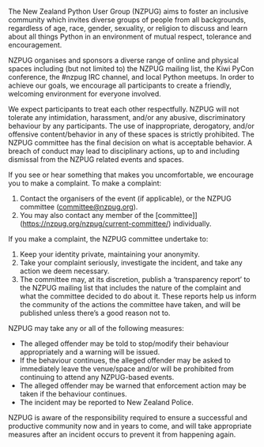 The New Zealand Python User Group (NZPUG) aims to foster an inclusive community which invites diverse groups of people from all backgrounds, regardless of age, race, gender, sexuality, or religion to discuss and learn about all things Python in an environment of mutual respect, tolerance and encouragement.

NZPUG organises and sponsors a diverse range of online and physical spaces including (but not limited to) the NZPUG mailing list, the Kiwi PyCon conference, the #nzpug IRC channel, and local Python meetups. In order to achieve our goals, we encourage all participants to create a friendly, welcoming environment for everyone involved.

We expect participants to treat each other respectfully. NZPUG will not tolerate any intimidation, harassment, and/or any abusive, discriminatory behaviour by any participants. The use of inappropriate, derogatory, and/or offensive content/behavior in any of these spaces is strictly prohibited. The NZPUG committee has the final decision on what is acceptable behavior. A breach of conduct may lead to disciplinary actions, up to and including dismissal from the NZPUG related events and spaces.

If you see or hear something that makes you uncomfortable, we encourage you to make a complaint. To make a complaint:

1. Contact the organisers of the event (if applicable), or the NZPUG committee (committee@nzpug.org).
2. You may also contact any member of the [committee]](https://nzpug.org/nzpug/current-committee/) individually.

If you make a complaint, the NZPUG committee undertake to:

1. Keep your identity private, maintaining your anonymity.
2. Take your complaint seriously, investigate the incident, and take any action we deem necessary.
3. The committee may, at its discretion, publish a ‘transparency report’ to the NZPUG mailing list that includes the nature of the complaint and what the committee decided to do about it. These reports help us inform the community of the actions the committee have taken, and will be published unless there’s a good reason not to.

NZPUG may take any or all of the following measures:

- The alleged offender may be told to stop/modify their behaviour appropriately and a warning will be issued.
- If the behaviour continues, the alleged offender may be asked to immediately leave the venue/space and/or will be prohibited from continuing to attend any NZPUG-based events.
- The alleged offender may be warned that enforcement action may be taken if the behaviour continues.
- The incident may be reported to New Zealand Police.

NZPUG is aware of the responsibility required to ensure a successful and productive community now and in years to come, and will take appropriate measures after an incident occurs to prevent it from happening again.
